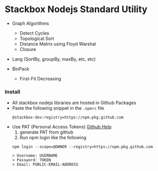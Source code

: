 # Stackbox Nodejs Standard Utility

- Graph Algorithms

  - Detect Cycles
  - Topological Sort
  - Distance Matrix using Floyd Warshal
  - Closure

- Lang (SortBy, groupBy, maxBy, etc, etc)

- BinPack
  - First-Fit Decreasing

### Install

- All stackbox nodejs libraries are hosted in Github Packages
- Paste the following snippet in the `.npmrc` file
  ```
  @stackbox-dev:registry=https://npm.pkg.github.com
  ```
- 
  Use PAT (Personal Access Tokens) [Github Help](https://docs.github.com/en/packages/working-with-a-github-packages-registry/working-with-the-npm-registry#authenticating-with-a-personal-access-token)
  1. generate PAT from github
  2. Run npm login like the following
  ```
  npm login --scope=@OWNER --registry=https://npm.pkg.github.com

  > Username: USERNAME
  > Password: TOKEN
  > Email: PUBLIC-EMAIL-ADDRESS
  ```
